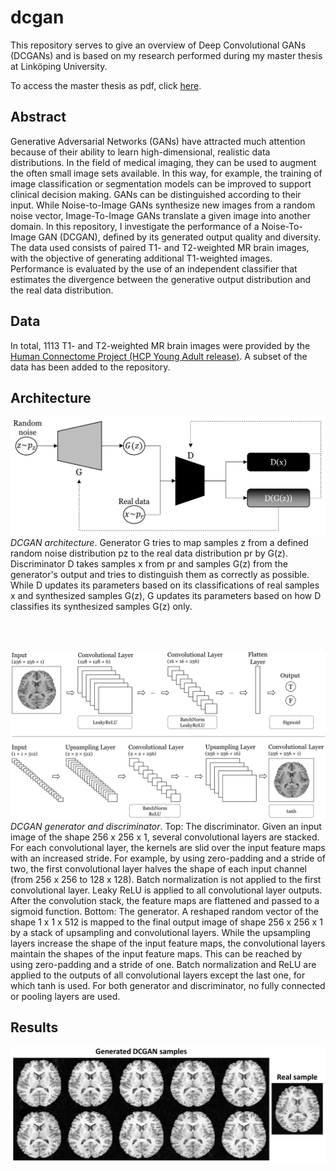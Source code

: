 # dcgan

This repository serves to give an overview of Deep Convolutional GANs (DCGANs) and is based on my research performed during my master thesis at Linköping University.

To access the master thesis as pdf, click [here](http://urn.kb.se/resolve?urn=urn:nbn:se:liu:diva-166034).

## Abstract
Generative Adversarial Networks (GANs) have attracted much attention because of their ability to learn high-dimensional, realistic data distributions. In the field of medical imaging, they can be used to augment the often small image sets available. In this way, for example, the training of image classification or segmentation models can be improved to support clinical decision making. GANs can be distinguished according to their input. While Noise-to-Image GANs synthesize new images from a random noise vector, Image-To-Image GANs translate a given image into another domain. In this repository, I investigate the performance of a Noise-To-Image GAN (DCGAN), defined by its generated output quality and diversity. The data used consists of paired T1- and T2-weighted MR brain images, with the objective of generating additional T1-weighted images. Performance is evaluated by the use of an independent classifier that estimates the divergence between the generative output distribution and the real data distribution.

## Data

In total, 1113 T1- and T2-weighted MR brain images were provided by the [Human Connectome Project (HCP Young Adult release)](https://www.humanconnectome.org/study/hcp-young-adult). A subset of the data has been added to the repository.

## Architecture

<img src="assets/dcgan_architecture.jpg">
<em>DCGAN architecture</em>. Generator G tries to map samples z from a defined random noise distribution pz to the real data distribution pr by G(z). Discriminator D takes samples x from pr and samples G(z) from the generator's output and tries to distinguish
them as correctly as possible. While D updates its parameters based on its classifications of real samples x and synthesized samples G(z), G updates its parameters based on how D classifies its synthesized samples G(z) only.

<br/><br/>

<img src="assets/dcgan_generator_discriminator.jpg">
<em>DCGAN generator and discriminator</em>. Top: The discriminator. Given an input image of the shape 256 x 256 x 1, several convolutional layers are stacked. For each convolutional layer, the kernels are slid over the input feature maps with an increased stride. For example, by using zero-padding and a stride of two, the first convolutional layer halves the shape of each input channel (from 256 x 256 to 128 x 128). Batch normalization is not applied to the first convolutional layer. Leaky ReLU is applied to all convolutional layer outputs. After the convolution stack, the feature maps are flattened and passed to a sigmoid function. Bottom: The generator. A reshaped random vector of the shape 1 x 1 x 512 is mapped to the final output image of shape 256 x 256 x 1 by a stack of upsampling and convolutional layers. While the upsampling layers increase the shape of the input feature maps, the convolutional layers maintain the shapes of the input feature maps. This can be reached by using zero-padding and a stride of one. Batch normalization and ReLU are applied to the outputs of all convolutional layers except the last one, for which tanh is used. For both generator and discriminator, no fully connected or pooling layers are used.

## Results

<img src="assets/dcgan128.jpg">